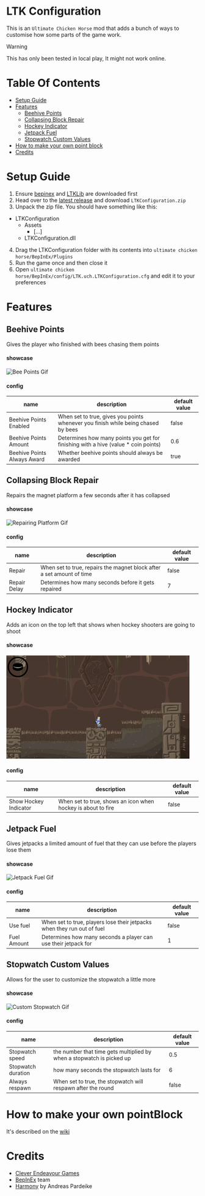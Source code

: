 # LTK Configuration
This is an `Ultimate Chicken Horse`  mod that adds a bunch of ways to customise how some parts of the game work.
> [!WARNING]
> This has only been tested in local play, It might not work online.

# Table Of Contents
- [Setup Guide](#setup-guide)
- [Features](#features)
  * [Beehive Points](#beehive-points)
  * [Collapsing Block Repair](#collapsing-block-repair)
  * [Hockey Indicator](#hockey-indicator)
  * [Jetpack Fuel](#jetpack-fuel)
  * [Stopwatch Custom Values](#stopwatch-custom-values)
- [How to make your own point block](#how-to-make-your-own-pointblock)
- [Credits](#credits)

# Setup Guide
1. Ensure [bepinex](https://docs.bepinex.dev/articles/user_guide/installation/index.html) and [LTKLib](https://github.com/lotok14/LTKLib) are downloaded first
2. Head over to the [latest release](https://github.com/lotok14/LTKConfiguration/releases/latest) and download `LTKConfiguration.zip`
3. Unpack the zip file. You should have something like this:
 - LTKConfiguration
     - Assets
       - [...]
      - LTKConfiguration.dll
4. Drag the LTKConfiguration folder with its contents into `ultimate chicken horse/BepInEx/Plugins`
5. Run the game once and then close it
6. Open `ultimate chicken horse/BepInEx/config/LTK.uch.LTKConfiguration.cfg` and edit it to your preferences

# Features
## Beehive Points
Gives the player who finished with bees chasing them points
#### showcase
![Bee Points Gif](https://github.com/lotok14/LTKConfiguration/blob/main/github%20media/beePoints.gif)
#### config
| name                        | description                                                                        | default value |
|-----------------------------|------------------------------------------------------------------------------------|---------------|
| Beehive Points Enabled      | When set to true, gives you points whenever you finish while being chased by bees  | false         |
| Beehive Points Amount       | Determines how many points you get for finishing with a hive (value * coin points) | 0.6           |
| Beehive Points Always Award | Whether beehive points should always be awarded                                    | true          |

## Collapsing Block Repair
Repairs the magnet platform a few seconds after it has collapsed
#### showcase
![Repairing Platform Gif](https://github.com/lotok14/LTKConfiguration/blob/main/github%20media/repairingPlatform.gif)
#### config
| name         | description                                                           | default value |
|--------------|-----------------------------------------------------------------------|---------------|
| Repair       | When set to true, repairs the magnet block after a set amount of time | false         |
| Repair Delay | Determines how many seconds before it gets repaired                   | 7             |

## Hockey Indicator
Adds an icon on the top left that shows when hockey shooters are going to shoot
#### showcase
![Hockey Indicator](https://github.com/lotok14/LTKConfiguration/blob/main/github%20media/HockeyIndicator.gif)
#### config
| name                  | description                                                  | default value |
|-----------------------|--------------------------------------------------------------|---------------|
| Show Hockey Indicator | When set to true, shows an icon when hockey is about to fire | false         |


## Jetpack Fuel
Gives jetpacks a limited amount of fuel that they can use before the players lose them
#### showcase
![Jetpack Fuel Gif](https://github.com/lotok14/LTKConfiguration/blob/main/github%20media/JetpackFuel.gif)
#### config
| name        | description                                                             | default value |
|-------------|-------------------------------------------------------------------------|---------------|
| Use fuel    | When set to true, players lose their jetpacks when they run out of fuel | false         |
| Fuel Amount | Determines how many seconds a player can use their jetpack for          | 1             |

## Stopwatch Custom Values
Allows for the user to customize the stopwatch a little more
#### showcase
![Custom Stopwatch Gif](https://github.com/lotok14/LTKConfiguration/blob/main/github%20media/customStopwatch.gif)
#### config
| name               | description                                                           | default value |
|--------------------|-----------------------------------------------------------------------|---------------|
| Stopwatch speed    | the number that time gets multiplied by when a stopwatch is picked up | 0.5           |
| Stopwatch duration | how many seconds the stopwatch lasts for                              | 6             |
| Always respawn     | When set to true, the stopwatch will respawn after the round          | false         |

# How to make your own pointBlock
It's described on the [wiki](https://github.com/lotok14/LTKConfiguration/wiki/Creating-a-custom-pointBlock)

# Credits
- [Clever Endeavour Games](https://www.cleverendeavourgames.com/)
- [BepInEx](https://github.com/BepInEx/BepInEx) team
- [Harmony](https://github.com/pardeike/Harmony) by Andreas Pardeike
